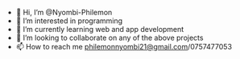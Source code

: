 - 👋 Hi, I’m @Nyombi-Philemon
- 👀 I’m interested in programming
- 🌱 I’m currently learning web and app development
- 💞️ I’m looking to collaborate on any of the above projects
- 📫 How to reach me philemonnyombi21@gmail.com/0757477053

<!---
Nyombi-Philemon/Nyombi-Philemon is a ✨ special ✨ repository because its `README.md` (this file) appears on your GitHub profile.
You can click the Preview link to take a look at your changes.
--->
